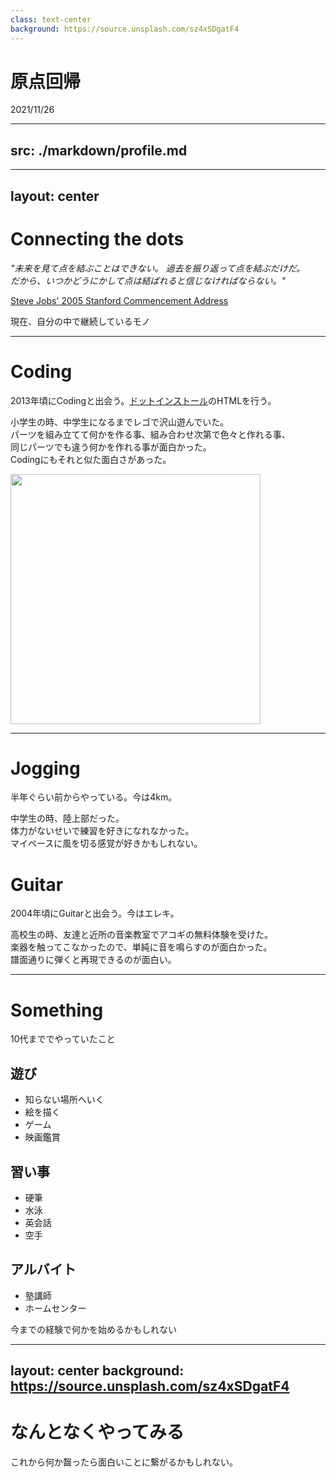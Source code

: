 ```yaml
---
class: text-center
background: https://source.unsplash.com/sz4xSDgatF4
---
```

# 原点回帰
2021/11/26

---
src: ./markdown/profile.md
---

---
layout: center
---

# Connecting the dots

<div>
<i class="text-gray-500 leading-6">
"未来を見て点を結ぶことはできない。 過去を振り返って点を結ぶだけだ。<br/>
だから、いつかどうにかして点は結ばれると信じなければならない。"
</i>

<a href="https://www.google.com/search?q=steve+jobs+connecting+the+dots+&rlz=1C5CHFA_enJP906JP906&sxsrf=AOaemvKBUZlSNezACdIGHH2eDVdkFLowFw%3A1635636917631&ei=tdZ9YayCJZrL-Qaq74fIDA&oq=steve+jobs+connecting+the+dots+&gs_lcp=Cgdnd3Mtd2l6EAMyBggAEAcQHjIFCAAQywEyBggAEAcQHjIFCAAQywEyBQgAEMsBMgUIABDLATIFCAAQywEyBAgAEB46CAgAELADEMsBOgYIIxAnEBM6BQgAEIAEOggIABAHEB4QE0oECEEYAVDiHFjmO2DjQGgBcAB4AIABkwKIAdEHkgEFMC4zLjKYAQCgAQGgAQLIAQHAAQE&sclient=gws-wiz&ved=0ahUKEwjssNKrpvPzAhWaZd4KHar3AckQ4dUDCA4&uact=5
" target="_blank">Steve Jobs' 2005 Stanford Commencement Address</a>

<p>現在、自分の中で継続しているモノ</p>

</div>

---

# Coding
2013年頃にCodingと出会う。[ドットインストール](https://dotinstall.com/)のHTMLを行う。

<p>
小学生の時、中学生になるまでレゴで沢山遊んでいた。<br/>
パーツを組み立てて何かを作る事、組み合わせ次第で色々と作れる事、<br/>
同じパーツでも違う何かを作れる事が面白かった。<br/>
Codingにもそれと似た面白さがあった。
</p>

<img src="https://source.unsplash.com/kn-UmDZQDjM" width="400">

---

# Jogging
半年ぐらい前からやっている。今は4km。

<p>
中学生の時、陸上部だった。<br/>
体力がないせいで練習を好きになれなかった。<br/>
マイペースに風を切る感覚が好きかもしれない。
</p>

# Guitar
2004年頃にGuitarと出会う。今はエレキ。

<p>
高校生の時、友達と近所の音楽教室でアコギの無料体験を受けた。<br/>
楽器を触ってこなかったので、単純に音を鳴らすのが面白かった。<br/>
譜面通りに弾くと再現できるのが面白い。
</p>


---

# Something

<p>10代まででやっていたこと</p>

<div class="grid grid-cols-3 mt-12">
    <div>
        <h2 class="text-2xl">遊び</h2>
        <ul>
            <li>知らない場所へいく</li>
            <li>絵を描く</li>
            <li>ゲーム</li>
            <li>映画鑑賞</li>
        </ul>
    </div>
    <div>
        <h2>習い事</h2>
        <ul>
            <li>硬筆</li>
            <li>水泳</li>
            <li>英会話</li>
            <li>空手</li>
        </ul>
    </div>
    <div>
        <h2>アルバイト</h2>
        <ul>
            <li>塾講師</li>
            <li>ホームセンター</li>
        </ul>
    </div>
</div>

<p>今までの経験で何かを始めるかもしれない</p>


---
layout: center
background: https://source.unsplash.com/sz4xSDgatF4
---

# なんとなくやってみる
これから何か齧ったら面白いことに繋がるかもしれない。